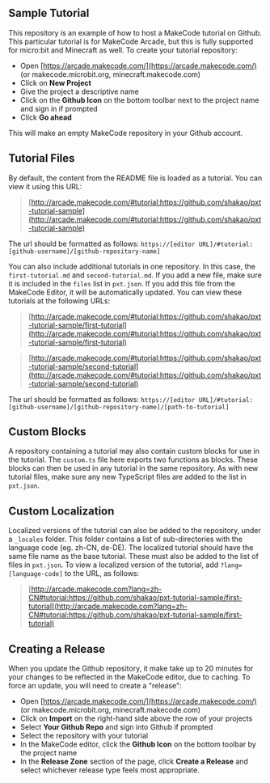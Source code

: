  ## Sample Tutorial

This repository is an example of how to host a MakeCode tutorial on Github. This particular tutorial is for MakeCode Arcade, but this is fully supported for micro:bit and Minecraft as well. To create your tutorial repository:

* Open [https://arcade.makecode.com/](https://arcade.makecode.com/) (or makecode.microbit.org, minecraft.makecode.com)
* Click on **New Project**
* Give the project a descriptive name
* Click on the **Github Icon** on the bottom toolbar next to the project name and sign in if prompted
* Click **Go ahead**

This will make an empty MakeCode repository in your Github account.

## Tutorial Files

By default, the content from the README file is loaded as a tutorial. You can view it using this URL: 

> [http://arcade.makecode.com/#tutorial:https://github.com/shakao/pxt-tutorial-sample](http://arcade.makecode.com/#tutorial:https://github.com/shakao/pxt-tutorial-sample)

The url should be formatted as follows: `https://[editor URL]/#tutorial:[github-username]/[github-repository-name]`

You can also include additional tutorials in one repository. In this case, the `first-tutorial.md` and `second-tutorial.md`. If you add a new file, make sure it is included in the `files` list in `pxt.json`. If you add this file from the MakeCode Editor, it will be automatically updated. You can view these tutorials at the following URLs:

> [http://arcade.makecode.com/#tutorial:https://github.com/shakao/pxt-tutorial-sample/first-tutorial](http://arcade.makecode.com/#tutorial:https://github.com/shakao/pxt-tutorial-sample/first-tutorial)

> [http://arcade.makecode.com/#tutorial:https://github.com/shakao/pxt-tutorial-sample/second-tutorial](http://arcade.makecode.com/#tutorial:https://github.com/shakao/pxt-tutorial-sample/second-tutorial)

The url should be formatted as follows: `https://[editor URL]/#tutorial:[github-username]/[github-repository-name]/[path-to-tutorial]`

## Custom Blocks

A repository containing a tutorial may also contain custom blocks for use in the tutorial. The `custom.ts` file here exports two functions as blocks. These blocks can then be used in any tutorial in the same repository. As with new tutorial files, make sure any new TypeScript files are added to the list in `pxt.json`.

## Custom Localization

Localized versions of the tutorial can also be added to the repository, under a `_locales` folder. This folder contains a list of sub-directories with the language code (eg. zh-CN, de-DE). The localized tutorial should have the same file name as the base tutorial. These must also be added to the list of files in `pxt.json`. To view a localized version of the tutorial, add `?lang=[language-code]` to the URL, as follows: 

> [http://arcade.makecode.com?lang=zh-CN#tutorial:https://github.com/shakao/pxt-tutorial-sample/first-tutorial](http://arcade.makecode.com?lang=zh-CN#tutorial:https://github.com/shakao/pxt-tutorial-sample/first-tutorial)

## Creating a Release

When you update the Github repository, it make take up to 20 minutes for your changes to be reflected in the MakeCode editor, due to caching. To force an update, you will need to create a "release":

* Open [https://arcade.makecode.com/](https://arcade.makecode.com/) (or makecode.microbit.org, minecraft.makecode.com)
* Click on **Import** on the right-hand side above the row of your projects
* Select **Your Github Repo** and sign into Github if prompted
* Select the repository with your tutorial
* In the MakeCode editor, click the **Github Icon** on the bottom toolbar by the project name
* In the **Release Zone** section of the page, click **Create a Release** and select whichever release type feels most appropriate.
